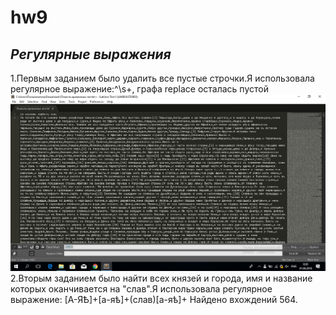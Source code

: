# hw9
*Регулярные выражения*
--------------------------------
1.Первым заданием было удалить все пустые строчки.Я использовала регулярное выражение:^\s+, графа replace осталась пустой
![](https://github.com/sonyaarkhipovaa/hw9/blob/master/1.png)
2.Вторым заданием было найти всех князей и города, имя и название которых оканчивается на "слав".Я использовала регулярное выражение: [А-ЯѢ]+[а-яѣ]+(слав)[а-яѣ]+ Найдено вхождений 564.
![]()
